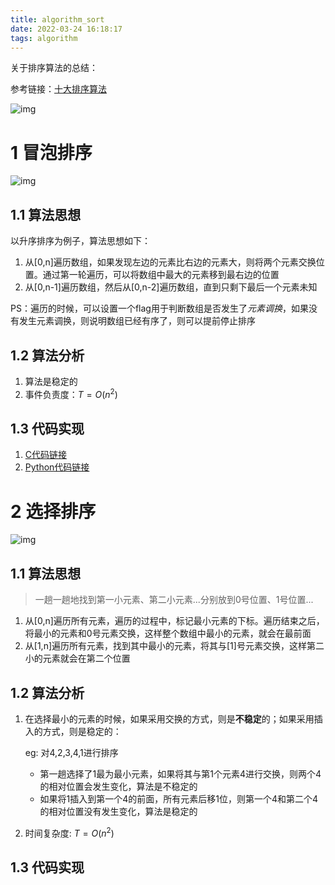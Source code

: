 ```yaml
---
title: algorithm_sort
date: 2022-03-24 16:18:17
tags: algorithm
---
```




关于排序算法的总结：

参考链接：[十大排序算法](https://zhuanlan.zhihu.com/p/42586566)

![img](E:/Pictures/TyporaPictures/v2-f718f6b01ad35a60b9d4f02330f81439_720w.jpg)

<!--more-->

# 1 冒泡排序

![img](https://pic4.zhimg.com/v2-33a947c71ad62b254cab62e5364d2813_b.webp)

## 1.1 算法思想

以升序排序为例子，算法思想如下：

1. 从[0,n]遍历数组，如果发现左边的元素比右边的元素大，则将两个元素交换位置。通过第一轮遍历，可以将数组中最大的元素移到最右边的位置
2. 从[0,n-1]遍历数组，然后从[0,n-2]遍历数组，直到只剩下最后一个元素未知

PS：遍历的时候，可以设置一个flag用于判断数组是否发生了*元素调换*，如果没有发生元素调换，则说明数组已经有序了，则可以提前停止排序

## 1.2 算法分析

1. 算法是稳定的
2. 事件负责度：$T=O(n^2)$

## 1.3 代码实现

1. [C代码链接](https://github.com/timemeansalot/algorithm/blob/master/sort/bubble_sort.cpp)
2. [Python代码链接]()



# 2 选择排序

![img](https://pic1.zhimg.com/v2-1c7e20f306ddc02eb4e3a50fa7817ff4_b.webp)

## 1.1 算法思想

> 一趟一趟地找到第一小元素、第二小元素...分别放到0号位置、1号位置...

1. 从[0,n]遍历所有元素，遍历的过程中，标记最小元素的下标。遍历结束之后，将最小的元素和0号元素交换，这样整个数组中最小的元素，就会在最前面
2. 从[1,n]遍历所有元素，找到其中最小的元素，将其与[1]号元素交换，这样第二小的元素就会在第二个位置

## 1.2 算法分析

1. 在选择最小的元素的时候，如果采用交换的方式，则是**不稳定**的；如果采用插入的方式，则是稳定的：

   eg: 对4,2,3,4,1进行排序

   - 第一趟选择了1最为最小元素，如果将其与第1个元素4进行交换，则两个4的相对位置会发生变化，算法是不稳定的
   - 如果将1插入到第一个4的前面，所有元素后移1位，则第一个4和第二个4的相对位置没有发生变化，算法是稳定的

2. 时间复杂度: $T=O(n^2)$

## 1.3 代码实现

